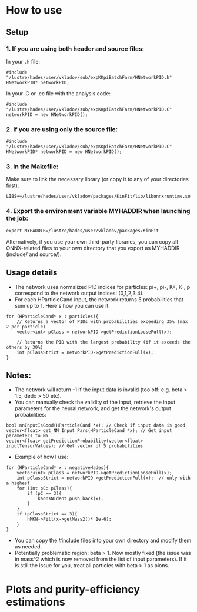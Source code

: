 # How to use

## Setup

### 1. If you are using both header and source files:

In your `.h` file:
```
#include "/lustre/hades/user/vkladov/sub/expKKpiBatchFarm/HNetworkPID.h"
HNetworkPID* networkPID;
```
In your .C or .cc file with the analysis code:
```
#include "/lustre/hades/user/vkladov/sub/expKKpiBatchFarm/HNetworkPID.C"
networkPID = new HNetworkPID();
```
### 2. If you are using only the source file:
```
#include "/lustre/hades/user/vkladov/sub/expKKpiBatchFarm/HNetworkPID.C"
HNetworkPID* networkPID = new HNetworkPID();
```
### 3. In the Makefile:
Make sure to link the necessary library (or copy it to any of your directories first):
```
LIBS+=/lustre/hades/user/vkladov/packages/KinFit/lib/libonnxruntime.so
```
### 4. Export the environment variable MYHADDIR when launching the job:
```
export MYHADDIR=/lustre/hades/user/vkladov/packages/KinFit
```
Alternatively, if you use your own third-party libraries, you can copy all ONNX-related files to your own directory that you export as MYHADDIR (include/ and source/).

## Usage details
* The network uses normalized PID indices for particles:
pi+, pi-, K+, K-, p correspond to the network output indices: (0,1,2,3,4).
* For each HParticleCand input, the network returns 5 probabilities that sum up to 1. Here's how you can use it:

```
for (HParticleCand* x : particles){
    // Returns a vector of PIDs with probabilities exceeding 35% (max 2 per particle)
    vector<int> pClass = networkPID->getPredictionLooseFull(x);    

    // Returns the PID with the largest probability (if it exceeds the others by 30%)
    int pClassStrict = networkPID->getPredictionFull(x); 
}
```
## Notes:
* The network will return -1 if the input data is invalid (too off: e.g. beta > 1.5, dedx > 50 etc).
* You can manually check the validity of the input, retrieve the input parameters for the neural network, and get the network's output probabilities:
```
bool nnInputIsGood(HParticleCand *x); // Check if input data is good
vector<float> get_NN_Input_Pars(HParticleCand *x); // Get input parameters to NN
vector<float> getPredictionProbability(vector<float> inputTensorValues); // Get vector of 5 probabilities
```

* Example of how I use:
```
for (HParticleCand* x : negativeHades){
    vector<int> pClass = networkPID->getPredictionLooseFull(x);
    int pClassStrict = networkPID->getPredictionFull(x);  // only with a highest 
    for (int pC: pClass){
        if (pC == 3){
            kaonsNIdent.push_back(x);
        }
    }
    if (pClassStrict == 3){
        hMKN->Fill(x->getMass2()* 1e-6);
    }
}
```

* You can copy the #include files into your own directory and modify them as needed.
* Potentially problematic region: beta > 1. Now mostly fixed (the issue was in mass^2 which is now removed from the list of input parameters). If it is still the issue for you, treat all particles with beta > 1 as pions.


# Plots and purity-efficiency estimations